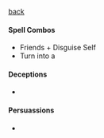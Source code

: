 [back](../Character.md)

#### Spell Combos
- Friends + Disguise Self
- Turn into a 



#### Deceptions
-

#### Persuassions
- 